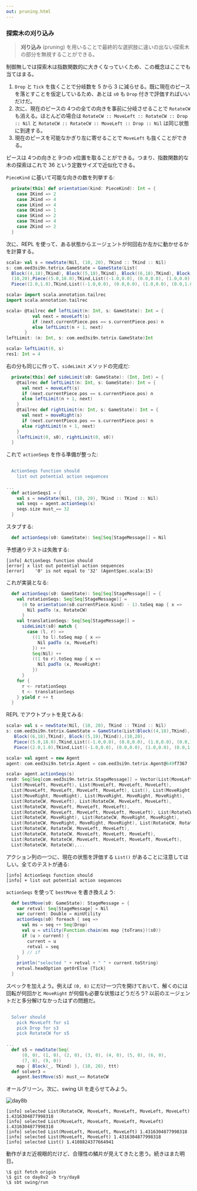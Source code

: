 ```yaml
---
out: pruning.html
---
```


### 探索木の刈り込み

> **刈り込み** (pruning) を用いることで最終的な選択肢に違いの出ない探索木の部分を無視することができる。

制御無しでは探索木は指数関数的に大きくなっていくため、この概念はここでも当てはまる。

1. `Drop` と `Tick` を抜くことで分岐数を 5 から 3 に減らせる。既に現在のピースを落とすことを仮定しているため、あとは `s0` も `Drop` 付きで評価すればいいだけだ。
2. 次に、現在のピースの 4つの全ての向きを事前に分岐させることで `RotateCW` も消える。ほとんどの場合は `RotateCW :: MoveLeft :: RotateCW :: Drop :: Nil` と `RotateCW :: RotateCW :: MoveLeft :: Drop :: Nil` は同じ状態に到達する。
3. 現在のピースを可能なかぎり左に寄せることで `MoveLeft` も抜くことができる。

ピースは 4つの向きと 9つの x位置を取ることができる。つまり、指数関数的な木の探索はこれで 36 という定数サイズで近似化できる。

`PieceKind` に基いて可能な向きの数を列挙する:

```scala
  private[this] def orientation(kind: PieceKind): Int = {
    case IKind => 2
    case JKind => 4
    case LKind => 4
    case OKind => 1
    case SKind => 2
    case TKind => 4
    case ZKind => 2
  }
```

次に、REPL を使って、ある状態からエージェントが何回右か左かに動かせるかを計算する。

```scala
scala> val s = newState(Nil, (10, 20), TKind :: TKind :: Nil)
s: com.eed3si9n.tetrix.GameState = GameState(List(
  Block((4,18),TKind), Block((5,18),TKind), Block((6,18),TKind), Block((5,19),TKind)),
  (10,20),Piece((5.0,18.0),TKind,List((-1.0,0.0), (0.0,0.0), (1.0,0.0), (0.0,1.0))),
  Piece((2.0,1.0),TKind,List((-1.0,0.0), (0.0,0.0), (1.0,0.0), (0.0,1.0))),List(),ActiveStatus,0)

scala> import scala.annotation.tailrec
import scala.annotation.tailrec

scala> @tailrec def leftLimit(n: Int, s: GameState): Int = {
          val next = moveLeft(s)
          if (next.currentPiece.pos == s.currentPiece.pos) n
          else leftLimit(n + 1, next)
       }
leftLimit: (n: Int, s: com.eed3si9n.tetrix.GameState)Int

scala> leftLimit(0, s)
res1: Int = 4
```

右の分も同じに作って、`sideLimit` メソッドの完成だ:

```scala
  private[this] def sideLimit(s0: GameState): (Int, Int) = {
    @tailrec def leftLimit(n: Int, s: GameState): Int = {
      val next = moveLeft(s)
      if (next.currentPiece.pos == s.currentPiece.pos) n
      else leftLimit(n + 1, next)
    }
    @tailrec def rightLimit(n: Int, s: GameState): Int = {
      val next = moveRight(s)
      if (next.currentPiece.pos == s.currentPiece.pos) n
      else rightLimit(n + 1, next)
    }
    (leftLimit(0, s0), rightLimit(0, s0))
  }
```

これで `actionSeqs` を作る準備が整った:

```scala
                                                                              s2"""
  ActionSeqs function should
    list out potential action sequences                                       \$actionSeqs1
                                                                              """
...
  def actionSeqs1 = {
    val s = newState(Nil, (10, 20), TKind :: TKind :: Nil)
    val seqs = agent.actionSeqs(s)
    seqs.size must_== 32
  }
```

スタブする:

```scala
  def actionSeqs(s0: GameState): Seq[Seq[StageMessage]] = Nil
```

予想通りテストは失敗する:

```
[info] ActionSeqs function should
[error] x list out potential action sequences
[error]    '0' is not equal to '32' (AgentSpec.scala:15)
```

これが実装となる:

```scala
  def actionSeqs(s0: GameState): Seq[Seq[StageMessage]] = {
    val rotationSeqs: Seq[Seq[StageMessage]] =
      (0 to orientation(s0.currentPiece.kind) - 1).toSeq map { x =>
        Nil padTo (x, RotateCW)
      }
    val translationSeqs: Seq[Seq[StageMessage]] =
      sideLimit(s0) match {
        case (l, r) =>
          ((1 to l).toSeq map { x =>
            Nil padTo (x, MoveLeft)
          }) ++
          Seq(Nil) ++
          ((1 to r).toSeq map { x =>
            Nil padTo (x, MoveRight)
          })
      }
    for {
      r <- rotationSeqs
      t <- translationSeqs
    } yield r ++ t
  }
```

REPL でアウトプットを見てみる:

```scala
scala> val s = newState(Nil, (10, 20), TKind :: TKind :: Nil)
s: com.eed3si9n.tetrix.GameState = GameState(List(Block((4,18),TKind), Block((5,18),TKind),
   Block((6,18),TKind), Block((5,19),TKind)),(10,20),
   Piece((5.0,18.0),TKind,List((-1.0,0.0), (0.0,0.0), (1.0,0.0), (0.0,1.0))),
   Piece((2.0,1.0),TKind,List((-1.0,0.0), (0.0,0.0), (1.0,0.0), (0.0,1.0))),List(),ActiveStatus,0)

scala> val agent = new Agent
agent: com.eed3si9n.tetrix.Agent = com.eed3si9n.tetrix.Agent@649f7367

scala> agent.actionSeqs(s)
res0: Seq[Seq[com.eed3si9n.tetrix.StageMessage]] = Vector(List(MoveLeft),
  List(MoveLeft, MoveLeft), List(MoveLeft, MoveLeft, MoveLeft),
  List(MoveLeft, MoveLeft, MoveLeft, MoveLeft), List(), List(MoveRight), 
  List(MoveRight, MoveRight), List(MoveRight, MoveRight, MoveRight), 
  List(RotateCW, MoveLeft), List(RotateCW, MoveLeft, MoveLeft), 
  List(RotateCW, MoveLeft, MoveLeft, MoveLeft), 
  List(RotateCW, MoveLeft, MoveLeft, MoveLeft, MoveLeft), List(RotateCW), 
  List(RotateCW, MoveRight), List(RotateCW, MoveRight, MoveRight), 
  List(RotateCW, MoveRight, MoveRight, MoveRight), List(RotateCW, RotateCW, MoveLeft), 
  List(RotateCW, RotateCW, MoveLeft, MoveLeft), 
  List(RotateCW, RotateCW, MoveLeft, MoveLeft, MoveLeft), 
  List(RotateCW, RotateCW, MoveLeft, MoveLeft, MoveLeft, MoveLeft), 
  List(RotateCW, RotateCW),...
```

アクション列の一つに、現在の状態を評価する `List()` があることに注意してほしい。全てのテストが通る:

```
[info] ActionSeqs function should
[info] + list out potential action sequences
```

`actionSeqs` を使って `bestMove` を書き換えよう:

```scala
  def bestMove(s0: GameState): StageMessage = {
    var retval: Seq[StageMessage] = Nil 
    var current: Double = minUtility
    actionSeqs(s0) foreach { seq =>
      val ms = seq ++ Seq(Drop)
      val u = utility(Function.chain(ms map {toTrans})(s0))
      if (u > current) {
        current = u
        retval = seq
      } // if
    }
    println("selected " + retval + " " + current.toString)
    retval.headOption getOrElse {Tick}
  }
```

スペックを加えよう。例えば `(0, 8)` にだけ一つ穴を開けておいて、解くのには回転が何回かと `MoveRight` が何個も必要な状態はどうだろう? 以前のエージェントだと多分解けなかったはずの問題だ。

```scala
                                                                              s2"""
  Solver should
    pick MoveLeft for s1                                                      \$solver1
    pick Drop for s3                                                          \$solver2
    pick RotateCW for s5                                                      \$solver3
                                                                              """
...
  def s5 = newState(Seq(
      (0, 0), (1, 0), (2, 0), (3, 0), (4, 0), (5, 0), (6, 0),
      (7, 0), (9, 0))
    map { Block(_, TKind) }, (10, 20), ttt)
  def solver3 =
    agent.bestMove(s5) must_== RotateCW
```

オールグリーン。次に、swing UI を走らせてみよう。

![day8b](http://eed3si9n.com/images/tetrix-in-scala-day8b.png)

```
[info] selected List(RotateCW, MoveLeft, MoveLeft, MoveLeft, MoveLeft) 1.4316304877998318
[info] selected List(MoveLeft, MoveLeft, MoveLeft, MoveLeft) 1.4316304877998318
[info] selected List(MoveLeft, MoveLeft, MoveLeft) 1.4316304877998318
[info] selected List(MoveLeft, MoveLeft) 1.4316304877998318
[info] selected List() 1.4108824377664941
```

動作がまだ近視眼的だけど、合理性の鱗片が見えてきたと思う。続きはまた明日。

```
\$ git fetch origin
\$ git co day8v2 -b try/day8
\$ sbt swing/run
```
